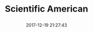 ---
title: > #shorten me
  Scientific American
name: >
  Scientific American
date: "2017-12-19 21:27:43"
buy_now: "https://www.amazon.com/American-Scientific/dp/B002PXVYPU?psc=1&SubscriptionId=AKIAIA5RBQIWQVTCUEUQ&tag=coldcutdeals-20&linkCode=xm2&camp=2025&creative=165953&creativeASIN=B002PXVYPU"
description_markdown: >-

  Scientific American
tweet_id_str: "943231393894674432"
price: "$83.88"
list_price: "$83.88"
deal_price: "$34.99"
you_save: "$48.89 (58%)"
asin: "B002PXVYPU"
image: "https://images-na.ssl-images-amazon.com/images/I/61h9VKHEHKL.jpg"
---